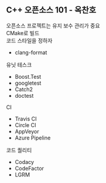 C++ 오픈소스 101 - 옥찬호
----------
오픈소스 프로젝트는 유지 보수 관리가 중요<br>
CMake로 빌드<br>
코드 스타일을 정하자
* clang-format

유닛 테스크
* Boost.Test
* googletest
* Catch2
* doctest

CI
* Travis CI
* Circle CI
* AppVeyor
* Azure Pipeline

코드 퀄리티
* Codacy
* CodeFactor
* LGRM
